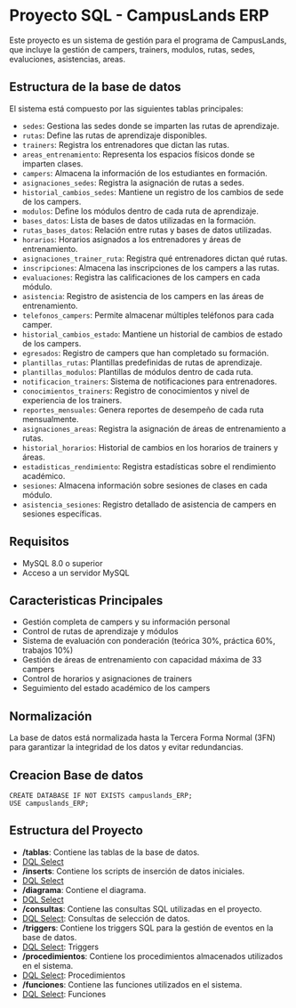 # Proyecto SQL - CampusLands ERP

Este proyecto es un sistema de gestión para el programa de CampusLands, que incluye la gestión de campers, trainers, modulos, rutas, sedes, evaluciones, asistencias, areas.

## Estructura de la base de datos

El sistema está compuesto por las siguientes tablas principales:

- `sedes`: Gestiona las sedes donde se imparten las rutas de aprendizaje.
- `rutas`: Define las rutas de aprendizaje disponibles.
- `trainers`: Registra los entrenadores que dictan las rutas.
- `areas_entrenamiento`: Representa los espacios físicos donde se imparten clases.
- `campers`: Almacena la información de los estudiantes en formación.
- `asignaciones_sedes`: Registra la asignación de rutas a sedes.
- `historial_cambios_sedes`: Mantiene un registro de los cambios de sede de los campers.
- `modulos`: Define los módulos dentro de cada ruta de aprendizaje.
- `bases_datos`: Lista de bases de datos utilizadas en la formación.
- `rutas_bases_datos`: Relación entre rutas y bases de datos utilizadas.
- `horarios`: Horarios asignados a los entrenadores y áreas de entrenamiento.
- `asignaciones_trainer_ruta`: Registra qué entrenadores dictan qué rutas.
- `inscripciones`: Almacena las inscripciones de los campers a las rutas.
- `evaluaciones`: Registra las calificaciones de los campers en cada módulo.
- `asistencia`: Registro de asistencia de los campers en las áreas de entrenamiento.
- `telefonos_campers`: Permite almacenar múltiples teléfonos para cada camper.
- `historial_cambios_estado`: Mantiene un historial de cambios de estado de los campers.
- `egresados`: Registro de campers que han completado su formación.
- `plantillas_rutas`: Plantillas predefinidas de rutas de aprendizaje.
- `plantillas_modulos`: Plantillas de módulos dentro de cada ruta.
- `notificacion_trainers`: Sistema de notificaciones para entrenadores.
- `conocimientos_trainers`: Registro de conocimientos y nivel de experiencia de los trainers.
- `reportes_mensuales`: Genera reportes de desempeño de cada ruta mensualmente.
- `asignaciones_areas`: Registra la asignación de áreas de entrenamiento a rutas.
- `historial_horarios`: Historial de cambios en los horarios de trainers y áreas.
- `estadisticas_rendimiento`: Registra estadísticas sobre el rendimiento académico.
- `sesiones`: Almacena información sobre sesiones de clases en cada módulo.
- `asistencia_sesiones`: Registro detallado de asistencia de campers en sesiones específicas.


## Requisitos

- MySQL 8.0 o superior
- Acceso a un servidor MySQL

## Caracteristicas Principales

- Gestión completa de campers y su información personal
- Control de rutas de aprendizaje y módulos
- Sistema de evaluación con ponderación (teórica 30%, práctica 60%, trabajos 10%)
- Gestión de áreas de entrenamiento con capacidad máxima de 33 campers
- Control de horarios y asignaciones de trainers
- Seguimiento del estado académico de los campers

## Normalización

La base de datos está normalizada hasta la Tercera Forma Normal (3FN) para garantizar la integridad de los datos y evitar redundancias.

## Creacion Base de datos

```
CREATE DATABASE IF NOT EXISTS campuslands_ERP;
USE campuslands_ERP;
```


## Estructura del Proyecto

- **/tablas**: Contiene las tablas de la base de datos.
- [DQL Select](ddl.sql)
- **/inserts**: Contiene los scripts de inserción de datos iniciales.
- [DQL Select](dml.sql)
- **/diagrama**: Contiene el diagrama.
- [DQL Select](Diagrama.png)
- **/consultas**: Contiene las consultas SQL utilizadas en el proyecto.
- [DQL Select](dql_select.sql): Consultas de selección de datos.
- **/triggers**: Contiene los triggers SQL para la gestión de eventos en la base de datos.
- [DQL Select](dql.triggers.sql): Triggers
- **/procedimientos**: Contiene los procedimientos almacenados utilizados en el sistema.
- [DQL Select](dql_procedimientos.sql): Procedimientos
- **/funciones**: Contiene las funciones utilizados en el sistema.
- [DQL Select](dql_funciones.sql): Funciones